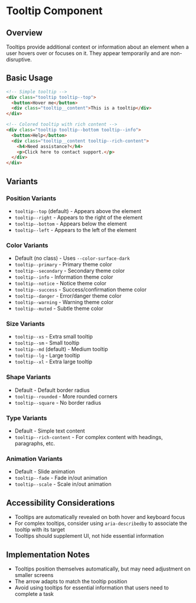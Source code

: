 # Tooltip Component

## Overview
Tooltips provide additional context or information about an element when a user hovers over or focuses on it. They appear temporarily and are non-disruptive.

## Basic Usage

```html
<!-- Simple tooltip -->
<div class="tooltip tooltip--top">
  <button>Hover me</button>
  <div class="tooltip__content">This is a tooltip</div>
</div>

<!-- Colored tooltip with rich content -->
<div class="tooltip tooltip--bottom tooltip--info">
  <button>Help</button>
  <div class="tooltip__content tooltip--rich-content">
    <h4>Need assistance?</h4>
    <p>Click here to contact support.</p>
  </div>
</div>
```

## Variants

### Position Variants
- `tooltip--top` (default) - Appears above the element
- `tooltip--right` - Appears to the right of the element
- `tooltip--bottom` - Appears below the element
- `tooltip--left` - Appears to the left of the element

### Color Variants
- Default (no class) - Uses `--color-surface-dark`
- `tooltip--primary` - Primary theme color
- `tooltip--secondary` - Secondary theme color
- `tooltip--info` - Information theme color
- `tooltip--notice` - Notice theme color
- `tooltip--success` - Success/confirmation theme color
- `tooltip--danger` - Error/danger theme color
- `tooltip--warning` - Warning theme color
- `tooltip--muted` - Subtle theme color

### Size Variants
- `tooltip--xs` - Extra small tooltip
- `tooltip--sm` - Small tooltip
- `tooltip--md` (default) - Medium tooltip
- `tooltip--lg` - Large tooltip
- `tooltip--xl` - Extra large tooltip

### Shape Variants
- Default - Default border radius
- `tooltip--rounded` - More rounded corners
- `tooltip--square` - No border radius

### Type Variants
- Default - Simple text content
- `tooltip--rich-content` - For complex content with headings, paragraphs, etc.

### Animation Variants
- Default - Slide animation
- `tooltip--fade` - Fade in/out animation
- `tooltip--scale` - Scale in/out animation

## Accessibility Considerations

- Tooltips are automatically revealed on both hover and keyboard focus
- For complex tooltips, consider using `aria-describedby` to associate the tooltip with its target
- Tooltips should supplement UI, not hide essential information

## Implementation Notes

- Tooltips position themselves automatically, but may need adjustment on smaller screens
- The arrow adapts to match the tooltip position
- Avoid using tooltips for essential information that users need to complete a task